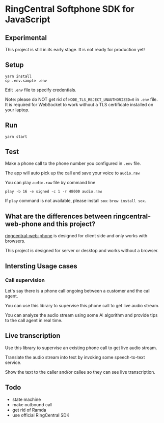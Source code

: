 # RingCentral Softphone SDK for JavaScript


## Experimental

This project is still in its early stage. It is not ready for production yet!


## Setup

```
yarn install
cp .env.sample .env
```

Edit `.env` file to specify credentials.

Note: please do NOT get rid of `NODE_TLS_REJECT_UNAUTHORIZED=0` in `.env` file. It is required for WebSocket to work without a TLS certificate installed on your laptop.


## Run

```
yarn start
```

## Test

Make a phone call to the phone number you configured in `.env` file.

The app will auto pick up the call and save your voice to `audio.raw`

You can play `audio.raw` file by command line

```
play -b 16 -e signed -c 1 -r 48000 audio.raw
```

If `play` command is not available, please install `sox`: `brew install sox`.


## What are the differences between ringcentral-web-phone and this project?

[ringcentral-web-phone](https://github.com/ringcentral/ringcentral-web-phone) is designed for client side and only works with browsers.

This project is designed for server or desktop and works without a browser.


## Intersting Usage cases

### Call supervision

Let's say there is a phone call ongoing between a customer and the call agent.

You can use this library to supervise this phone call to get live audio stream.

You can analyze the audio stream using some AI algorithm and provide tips to the call agent in real time.


## Live transcription

Use this library to supervise an existing phone call to get live audio stream.

Translate the audio stream into text by invoking some speech-to-text service.

Show the text to the caller and/or callee so they can see live transcription.


## Todo

- state machine
- make outbound call
- get rid of Ramda
- use official RingCentral SDK
